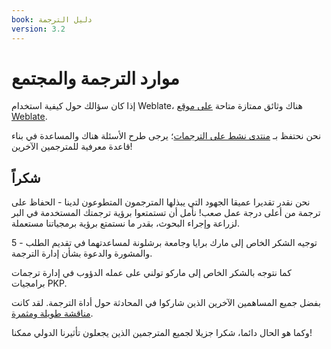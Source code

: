 ```yaml
---
book: دليل الترجمة
version: 3.2
---
```


# موارد الترجمة والمجتمع

إذا كان سؤالك حول كيفية استخدام Weblate، هناك وثائق ممتازة متاحة [على موقع Weblate](https://weblate.org).

نحن نحتفظ بـ [منتدى نشط على الترجمات](https://forum.pkp.sfu.ca/c/translations)؛ يرجى طرح الأسئلة هناك والمساعدة في بناء قاعدة معرفية للمترجمين الآخرين!

## شكراً

نحن نقدر تقديرا عميقا الجهود التي يبذلها المترجمون المتطوعون لدينا - الحفاظ على ترجمة من أعلى درجة عمل صعب! نأمل أن تستمتعوا برؤية ترجمتك المستخدمة في البر لزراعة وإجراء البحوث، بقدر ما نستمتع برؤية برمجياتنا مستعملة.

5 - توجيه الشكر الخاص إلى مارك برايا وجامعة برشلونة لمساعدتهما في تقديم الطلب والمشورة والدعوة بشأن إدارة الترجمة.

كما نتوجه بالشكر الخاص إلى ماركو تولني على عمله الدؤوب في إدارة ترجمات برامجيات PKP.

بفضل جميع المساهمين الآخرين الذين شاركوا في المحادثة حول أداة الترجمة. لقد كانت [مناقشة طويلة ومثمرة](https://github.com/pkp/pkp-lib/issues/4779).

وكما هو الحال دائما، شكرا جزيلا لجميع المترجمين الذين يجعلون تأثيرنا الدولي ممكنا!
